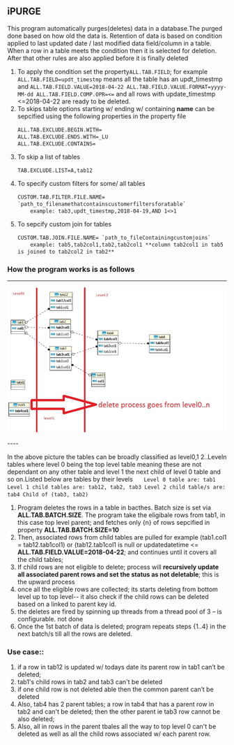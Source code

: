 ## iPURGE
This program automatically purges(deletes) data in a database.The purged done based on how old the data is. Retention of data is based on condition applied to last updated date / last modified data field/column in a table. When a row in a table meets the condition then it is selected for deletion. After that other rules are also applied before it is finally deleted

1. To apply the condition set the property`ALL.TAB.FIELD`; for example `ALL.TAB.FIELD=updt_timestmp` means all the table has an updt_timestmp and `ALL.TAB.FIELD.VALUE=2018-04-22
ALL.TAB.FIELD.VALUE.FORMAT=yyyy-MM-dd
ALL.TAB.FIELD.COMP.OPR=<=` and all rows with update_timestmp <=2018-04-22 are ready to be deleted.
2. To skips table options starting w/ ending w/ containing **name** can be sepcified using the following properties in the property file 
    ```
    ALL.TAB.EXCLUDE.BEGIN.WITH=
    ALL.TAB.EXCLUDE.ENDS.WITH=_LU
    ALL.TAB.EXCLUDE.CONTAINS=
    ```
3. To skip a list of tables
    ```
    TAB.EXCLUDE.LIST=A,tab12
    ```
4. To specify custom filters for some/ all tables 
    ``` 
    CUSTOM.TAB.FILTER.FILE.NAME= `path_to_filenamethatcontainscustomerfiltersforatable`
        example: tab3,updt_timestmp,2018-04-19,AND 1<>1
    ```
5. To sepcify custom join for tables 
    ```
    CUSTOM.TAB.JOIN.FILE.NAME= `path_to_fileContainingcustomjoins`
        example: tab5,tab2col1,tab2,tab2col1 **column tab2col1 in tab5 is joined to tab2col2 in tab2**
    ```
### How the program works is as follows  

----

<p align="left">
  <img src="https://github.com/gajoseph/purge/blob/master/testschemaER.jpg" width="700"/>
</p>
----

In the above picture the tables can be broadly classified as level0,1 2..Leveln tables where level 0 being the top level table meaning these are not dependant on any other table and level 1 the next child of level 0 table and so on.Listed below are tables by their levels
    ```   
    Level 0 table are: tab1 
    Level 1 child tables are: tab12, tab2, tab3
    Level 2 child table/s are: tab4 Child of (tab3, tab2)
    ```
   
1. Program deletes the rows in a table in bacthes. Batch size is set via **ALL.TAB.BATCH.SIZE**. The program take the eligibale rows from tab1, in this case top level parent; and  fetches only {n} of rows sepcified in property  **ALL.TAB.BATCH.SIZE=10** 
2. Then, associated rows from child tables are pulled for example (tab1.col1 = tab12.tab1col1) or (tab12.tab1col1 is null or updatedatetime <= **ALL.TAB.FIELD.VALUE=2018-04-22**; and continues until it covers all the child tables; 
2. If child rows are not eligible to delete; process will **recursively update all associated parent rows and set the status as not deletable**; this is the upward process 
3. once all the eligible rows are collected; its starts deleting from bottom level up to top level-- it also check if the child rows can be deleted based on a linked to parent key id. 
4. the deletes are fired by spinning up threads from a thread pool of 3 – is configurable. not done 
5. Once the 1st batch of data is deleted; program repeats steps {1..4} in the next batch/s till all the rows are deleted.

### Use case:: 
1)	if a row in tab12 is updated w/ todays date its parent row in tab1 can’t be deleted; 
2)	tab1's child rows in tab2 and tab3 can't be deleted
3)	if one child row is not deleted able then the common parent can’t be deleted 
4)	Also, tab4 has 2 parent tables; a row in tab4 that has a parent row in tab2  and can't be deleted; then the other parent ie tab3 row cannot be also deleted;
5)	Also, all in rows in the parent tbales  all the way to top level 0 can't be deleted as well as  all the child rows associated w/ each parent row.

